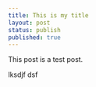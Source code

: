```yaml
---
title: This is my title
layout: post
status: publish
published: true
---
```


This post is a test post.

lksdjf
dsf
